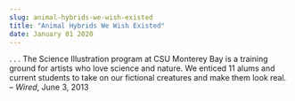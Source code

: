 ```yaml
---
slug: animal-hybrids-we-wish-existed
title: "Animal Hybrids We Wish Existed"
date: January 01 2020
---
```


<p>. . . The Science Illustration program at CSU Monterey Bay is a training ground for artists who love science and nature. We enticed 11 alums and current students to take on our fictional creatures and make them look real.  – <em>Wired</em>, June 3, 2013
</p>
